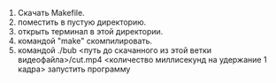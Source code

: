 1. Скачать Makefile.
2. поместить в пустую директорию.
3. открыть терминал в этой директории.
4. командой "make" скомпилировать.
5. командой ./bub <путь до скачанного из этой ветки видеофайла>/cut.mp4 <количество миллисекунд на удержание 1 кадра> запустить программу

